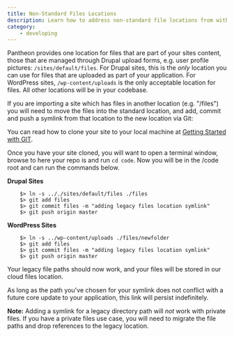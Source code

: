 ```yaml
---
title: Non-Standard Files Locations
description: Learn how to address non-standard file locations from within the Pantheon filesystem.
category:
    - developing
---
```

Pantheon provides one location for files that are part of your sites content, those that are managed through Drupal upload forms, e.g. user profile pictures: `/sites/default/files`. For Drupal sites, this is the _only_ location you can use for files that are uploaded as part of your application. For WordPress sites, `/wp-content/uploads` is the only acceptable location for files. All other locations will be in your codebase.

If you are importing a site which has files in another location (e.g. "/files") you will need to move the files into the standard location, and add, commit and push a symlink from that location to the new location via Git:  

You can read how to clone your site to your local machine at [Getting Started with GIT](/docs/articles/local/starting-with-git/).

Once you have your site cloned, you will want to open a terminal window, browse to here your repo is and run `cd code`. Now you will be in the /code root and can run the commands below.

**Drupal Sites**
```
    $> ln -s .././sites/default/files ./files
    $> git add files
    $> git commit files -m "adding legacy files location symlink"
    $> git push origin master
```
**WordPress Sites**
```
    $> ln -s ../wp-content/uploads ./files/newfolder
    $> git add files
    $> git commit files -m "adding legacy files location symlink"
    $> git push origin master
```

Your legacy file paths should now work, and your files will be stored in our cloud files location.

As long as the path you've chosen for your symlink does not conflict with a future core update to your application, this link will persist indefinitely.

**Note:** Adding a symlink for a legacy directory path will _not_ work with private files. If you have a private files use case, you will need to migrate the file paths and drop references to the legacy location.
